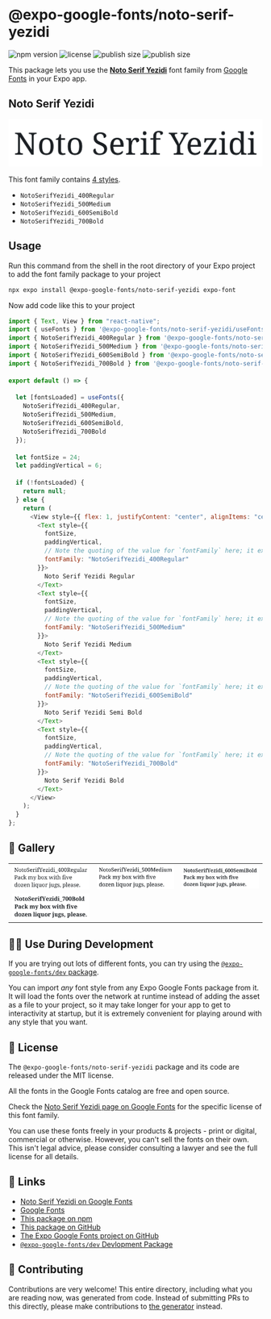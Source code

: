 # @expo-google-fonts/noto-serif-yezidi

![npm version](https://flat.badgen.net/npm/v/@expo-google-fonts/noto-serif-yezidi)
![license](https://flat.badgen.net/github/license/expo/google-fonts)
![publish size](https://flat.badgen.net/packagephobia/install/@expo-google-fonts/noto-serif-yezidi)
![publish size](https://flat.badgen.net/packagephobia/publish/@expo-google-fonts/noto-serif-yezidi)

This package lets you use the [**Noto Serif Yezidi**](https://fonts.google.com/specimen/Noto+Serif+Yezidi) font family from [Google Fonts](https://fonts.google.com/) in your Expo app.

## Noto Serif Yezidi

![Noto Serif Yezidi](./font-family.png)

This font family contains [4 styles](#-gallery).

- `NotoSerifYezidi_400Regular`
- `NotoSerifYezidi_500Medium`
- `NotoSerifYezidi_600SemiBold`
- `NotoSerifYezidi_700Bold`

## Usage

Run this command from the shell in the root directory of your Expo project to add the font family package to your project

```sh
npx expo install @expo-google-fonts/noto-serif-yezidi expo-font
```

Now add code like this to your project

```js
import { Text, View } from "react-native";
import { useFonts } from '@expo-google-fonts/noto-serif-yezidi/useFonts';
import { NotoSerifYezidi_400Regular } from '@expo-google-fonts/noto-serif-yezidi/400Regular';
import { NotoSerifYezidi_500Medium } from '@expo-google-fonts/noto-serif-yezidi/500Medium';
import { NotoSerifYezidi_600SemiBold } from '@expo-google-fonts/noto-serif-yezidi/600SemiBold';
import { NotoSerifYezidi_700Bold } from '@expo-google-fonts/noto-serif-yezidi/700Bold';

export default () => {

  let [fontsLoaded] = useFonts({
    NotoSerifYezidi_400Regular, 
    NotoSerifYezidi_500Medium, 
    NotoSerifYezidi_600SemiBold, 
    NotoSerifYezidi_700Bold
  });

  let fontSize = 24;
  let paddingVertical = 6;

  if (!fontsLoaded) {
    return null;
  } else {
    return (
      <View style={{ flex: 1, justifyContent: "center", alignItems: "center" }}>
        <Text style={{
          fontSize,
          paddingVertical,
          // Note the quoting of the value for `fontFamily` here; it expects a string!
          fontFamily: "NotoSerifYezidi_400Regular"
        }}>
          Noto Serif Yezidi Regular
        </Text>
        <Text style={{
          fontSize,
          paddingVertical,
          // Note the quoting of the value for `fontFamily` here; it expects a string!
          fontFamily: "NotoSerifYezidi_500Medium"
        }}>
          Noto Serif Yezidi Medium
        </Text>
        <Text style={{
          fontSize,
          paddingVertical,
          // Note the quoting of the value for `fontFamily` here; it expects a string!
          fontFamily: "NotoSerifYezidi_600SemiBold"
        }}>
          Noto Serif Yezidi Semi Bold
        </Text>
        <Text style={{
          fontSize,
          paddingVertical,
          // Note the quoting of the value for `fontFamily` here; it expects a string!
          fontFamily: "NotoSerifYezidi_700Bold"
        }}>
          Noto Serif Yezidi Bold
        </Text>
      </View>
    );
  }
};
```

## 🔡 Gallery


||||
|-|-|-|
|![NotoSerifYezidi_400Regular](./400Regular/NotoSerifYezidi_400Regular.ttf.png)|![NotoSerifYezidi_500Medium](./500Medium/NotoSerifYezidi_500Medium.ttf.png)|![NotoSerifYezidi_600SemiBold](./600SemiBold/NotoSerifYezidi_600SemiBold.ttf.png)||
|![NotoSerifYezidi_700Bold](./700Bold/NotoSerifYezidi_700Bold.ttf.png)||||


## 👩‍💻 Use During Development

If you are trying out lots of different fonts, you can try using the [`@expo-google-fonts/dev` package](https://github.com/expo/google-fonts/tree/master/font-packages/dev#readme).

You can import _any_ font style from any Expo Google Fonts package from it. It will load the fonts over the network at runtime instead of adding the asset as a file to your project, so it may take longer for your app to get to interactivity at startup, but it is extremely convenient for playing around with any style that you want.


## 📖 License

The `@expo-google-fonts/noto-serif-yezidi` package and its code are released under the MIT license.

All the fonts in the Google Fonts catalog are free and open source.

Check the [Noto Serif Yezidi page on Google Fonts](https://fonts.google.com/specimen/Noto+Serif+Yezidi) for the specific license of this font family.

You can use these fonts freely in your products & projects - print or digital, commercial or otherwise. However, you can't sell the fonts on their own. This isn't legal advice, please consider consulting a lawyer and see the full license for all details.

## 🔗 Links

- [Noto Serif Yezidi on Google Fonts](https://fonts.google.com/specimen/Noto+Serif+Yezidi)
- [Google Fonts](https://fonts.google.com/)
- [This package on npm](https://www.npmjs.com/package/@expo-google-fonts/noto-serif-yezidi)
- [This package on GitHub](https://github.com/expo/google-fonts/tree/master/font-packages/noto-serif-yezidi)
- [The Expo Google Fonts project on GitHub](https://github.com/expo/google-fonts)
- [`@expo-google-fonts/dev` Devlopment Package](https://github.com/expo/google-fonts/tree/master/font-packages/dev)

## 🤝 Contributing

Contributions are very welcome! This entire directory, including what you are reading now, was generated from code. Instead of submitting PRs to this directly, please make contributions to [the generator](https://github.com/expo/google-fonts/tree/master/packages/generator) instead.
